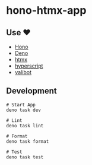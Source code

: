 # hono-htmx-app

## Use ❤️

- [Hono](https://hono.dev/)
- [Deno](https://deno.com/)
- [htmx](https://htmx.org/)
- [hyperscript](https://hyperscript.org/)
- [valibot](https://deno.land/x/valibot@v0.20.0)

## Development

```
# Start App
deno task dev

# Lint
deno task lint

# Format
deno task format

# Test
deno task test
```

